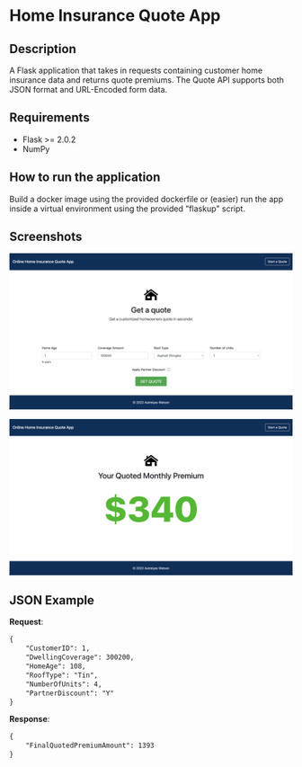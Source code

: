 # Home Insurance Quote App

## Description

A Flask application that takes in requests containing customer home insurance data and returns quote premiums. The Quote API supports both JSON format and URL-Encoded form data.

## Requirements

- Flask >= 2.0.2
- NumPy


## How to run the application

Build a docker image using the provided dockerfile or (easier) run the app inside a virtual environment using the provided "flaskup" script.



## Screenshots

![screenshot 1](/screen1.png)

![screenshot 2](/screen2.png)

## JSON Example

**Request**:

```
{
    "CustomerID": 1,
    "DwellingCoverage": 300200,
    "HomeAge": 108,
    "RoofType": "Tin",
    "NumberOfUnits": 4,
    "PartnerDiscount": "Y"
}
```

**Response**:

```
{
    "FinalQuotedPremiumAmount": 1393
}
```
